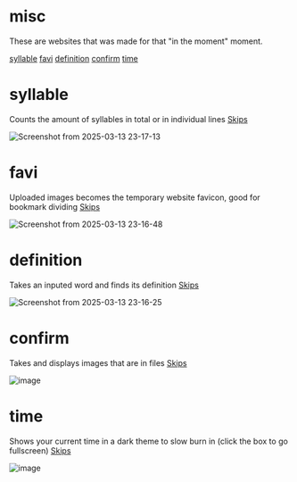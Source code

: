 # misc
These are websites that was made for that "in the moment" moment.

[syllable](#syllable)
[favi](#favi)
[definition](#definition)
[confirm](#confirm)
[time](#time)

# syllable
Counts the amount of syllables in total or in individual lines
[Skips](#misc)

![Screenshot from 2025-03-13 23-17-13](https://github.com/user-attachments/assets/4f98c73a-da37-4af7-a207-ca78f7a23dfc)

# favi
Uploaded images becomes the temporary website favicon, good for bookmark dividing
[Skips](#misc)

![Screenshot from 2025-03-13 23-16-48](https://github.com/user-attachments/assets/2099ff3c-1f87-40bc-a54b-fbbb8e94dc45)

# definition
Takes an inputed word and finds its definition
[Skips](#misc)

![Screenshot from 2025-03-13 23-16-25](https://github.com/user-attachments/assets/0b458ebc-4546-434b-8f43-3fbbb6dc36a8)

# confirm
Takes and displays images that are in files
[Skips](#misc)

![image](https://github.com/user-attachments/assets/359db196-9055-4b41-9685-fb9d29a5814e)

# time
Shows your current time in a dark theme to slow burn in (click the box to go fullscreen)
[Skips](#misc)

![image](https://github.com/user-attachments/assets/ec3354a8-3f58-4967-a517-181fb9320284)
